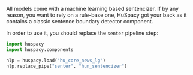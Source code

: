All models come with a machine learning based sentencizer. If by any reason, you want to rely on a rule-base one,
HuSpacy got your back as it contains a classic sentence boundary detector component.

In order to use it, you should replace the `senter` pipeline step:

```python
import huspacy
import huspacy.components

nlp = huspacy.load("hu_core_news_lg")
nlp.replace_pipe("senter", "hun_sentencizer")

```